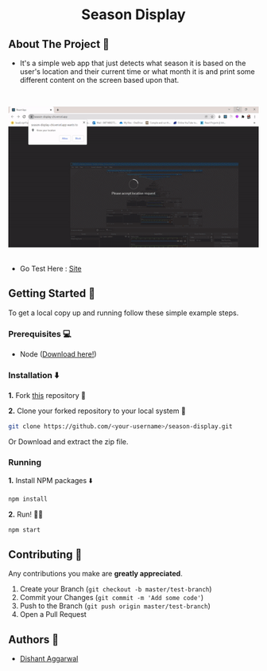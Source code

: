 <h1 align="center">Season Display</h1>

## About The Project :eyes: 

* It's a simple web app that just detects what season it is based on the user's location and their current time or what month it is and print some different content on the screen based upon that.

<br>

<p align="center">
 <img  src="./github-preview.gif"> 
<br >
<br/>

</p>

- Go Test Here : [Site](https://season-display-chi.vercel.app/)

<!-- GETTING STARTED -->

## Getting Started 🚀 

To get a local copy up and running follow these simple example steps.

### Prerequisites 💻 

- Node ([Download here!](https://nodejs.org/en/download))

### Installation :arrow_down: 

**1.** Fork [this](https://github.com/dishantagg24/season-display) repository :fork_and_knife:

**2.** Clone your forked repository to your local system :busts_in_silhouette:

```sh
git clone https://github.com/<your-username>/season-display.git
```

Or Download and extract the zip file.

### Running

**1.** Install NPM packages :arrow_down:

```sh
npm install
```

**2.** Run! :running_man:

```sh
npm start
```

<!-- CONTRIBUTING -->

## Contributing 🤝 

Any contributions you make are **greatly appreciated**.

1. Create your Branch (`git checkout -b master/test-branch`)
2. Commit your Changes (`git commit -m 'Add some code'`)
3. Push to the Branch (`git push origin master/test-branch`)
4. Open a Pull Request

<!-- CONTACT -->

## Authors :closed_book: 

- [Dishant Aggarwal](https://github.com/dishantagg24)
